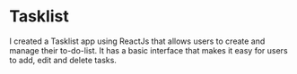 # Tasklist
I created a Tasklist app using ReactJs that allows users to create and manage their to-do-list. It has a basic interface that makes it easy for users to add, edit and delete tasks.
